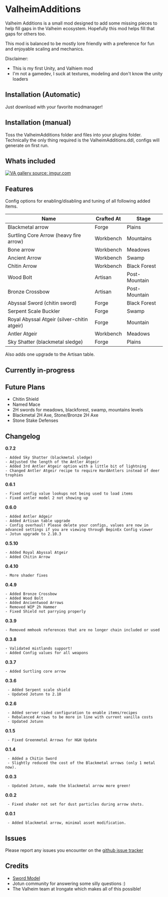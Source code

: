 # ValheimAdditions
Valheim Additions is a small mod designed to add some missing pieces to help fill gaps in the Valheim ecosystem. Hopefully this mod helps fill that gaps for others too.

This mod is balanced to be mostly lore friendly with a preference for fun and enjoyable scaling and mechanics.


Disclaimer:
- This is my first Unity, and Valhiem mod
- I'm not a gamedev, I suck at textures, modeling and don't know the unity loaders

## Installation (Automatic)
Just download with your favorite modmanager!

## Installation (manual)
Toss the ValheimAdditions folder and files into your plugins folder. Technically the only thing required is the ValheimAdditions.ddl, configs will generate on first run.

## Whats included

<a href="https://imgur.com/mX80wIx"><img src="https://imgur.com/mX80wIx.png" title="VA gallery source: imgur.com" /></a>


## Features

Config options for enabling/disabling and tuning of all following added items.


| Name | Crafted At | Stage |
| ----------- | ----------- | ----------- |
| Blackmetal arrow | Forge | Plains |
| Surtling Core Arrow (heavy fire arrow) | Workbench | Mountains |
| Bone arrow | Workbench | Meadows |
| Ancient Arrow | Workbench | Swamp |
| Chitin Arrow | Workbench | Black Forest |
| Wood Bolt | Artisan | Post-Mountain |
| Bronze Crossbow | Artisan | Post-Mountain |
| Abyssal Sword (chitin sword) | Forge | Black Forest |
| Serpent Scale Buckler | Forge | Swamp |
| Royal Abyssal Atgeir (silver-chitin atgeir) | Forge | Mountain |
| Antler Atgeir | Workbench | Meadows |
| Sky Shatter (blackmetal sledge) | Forge | Plains |

Also adds one upgrade to the Artisan table.

## Currently in-progress

## Future Plans
* Chitin Shield
* Named Mace
* 2H swords for meadows, blackforest, swamp, mountains levels
* Blackmetal 2H Axe, Stone/Bronze 2H Axe
* Stone Stake Defenses


## Changelog
**0.7.2**
```
- Added Sky Shatter (blackmetal sledge)
- Adjusted the length of the Antler Atgeir
- Added 3rd Antler Atgeir option with a little bit of lightning
- Changed Antler Atgeir recipe to require HardAntlers instead of deer trophies
```

**0.6.1**
```
- Fixed config value lookups not being used to load items
- Fixed antler model 2 not showing up
```

**0.6.0**
```
- Added Antler Adgeir
- Added Artisan table upgrade
- Config overhaul! Please delete your configs, values are now in advanced settings if you are viewing through BepinEx Config viewer
- Jotun upgrade to 2.10.3
```

**0.5.10**
```
- Added Royal Abyssal Atgeir
- Added Chitin Arrow
```

**0.4.10**
```
- More shader fixes
```

**0.4.9**
```
- Added Bronze Crossbow
- Added Wood Bolt
- Added Ancientwood Arrows
- Removed WIP 2h Hammer
- Fixed Shield not parrying properly
```

**0.3.9**
```
- Removed mmhook references that are no longer chain included or used
```

**0.3.8**
```
- Validated mistlands support!
- Added Config values for all weapons
```

**0.3.7**
```
- Added Surtling core arrow
```

**0.3.6**
```
 - Added Serpent scale shield
 - Updated Jotunn to 2.10
 ```

**0.2.6**
```
 - Added server sided configuration to enable items/recipes
 - Rebalanced Arrows to be more in line with current vanilla costs
 - Updated Jotunn
 ```

**0.1.5**
```
 - Fixed Greenmetal Arrows for H&H Update
 ```

**0.1.4**
```
 - Added a Chitin Sword
 - Slightly reduced the cost of the Blackmetal arrows (only 1 metal now).
 ```

**0.0.3**
```
 - Updated Jotunn, made the blackmetal arrow more green!
 ```

**0.0.2**
```
 - Fixed shader not set for dust particles during arrow shots.
```

**0.0.1**
```
 - Added blackmetal arrow, minimal asset modification.
```

## Issues
Please report any issues you encounter on the [github issue tracker](https://github.com/MidnightsFX/Valheim_Additions/issues)

## Credits
* [Sword Model](https://assetstore.unity.com/packages/3d/props/weapons/free-low-poly-swords-rpg-weapons-198166)
* Jotun community for answering some silly questions :)
* The Valheim team at Irongate which makes all of this possible!
